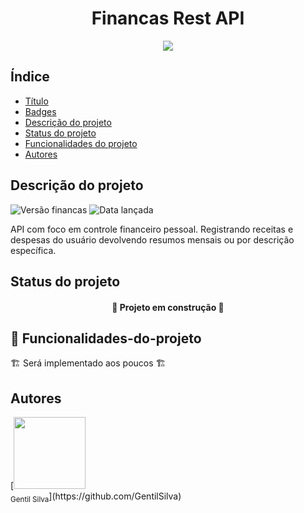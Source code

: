 <h1 align="center"> Financas Rest API </h1>

<p align="center">
<img src="http://img.shields.io/static/v1?label=STATUS&message=EM%20DESENVOLVIMENTO&color=GREEN&style=for-the-badge"/>
</p>

## Índice

* [Título](#titulo)
* [Badges](#badges)
* [Descrição do projeto](#descricao-do-projeto)
* [Status do projeto](#status-do-projeto)
* [Funcionalidades do projeto](#funcionalidades-do-projeto)
* [Autores](#autores)

## Descrição do projeto
![Versão financas](http://img.shields.io/static/v1?label=Financas&message=v0.0.1&color=YELLOW&style=plastic)
![Data lançada](http://img.shields.io/static/v1?label=Release&message=Agosto&color=GREEN&style=plastic)

<p>
API com foco em controle financeiro pessoal. Registrando receitas e despesas do usuário devolvendo resumos mensais ou por descrição específica.
</p>

## Status do projeto
<h4 align="center">
🚧 Projeto em construção 🚧
</h4>

## 🔨 Funcionalidades-do-projeto
🏗️ Será implementado aos poucos 🏗️

## Autores
<div>[<img src="https://avatars.githubusercontent.com/u/93679402?s=400&u=99636daaeb40b9456b42cb2466a488c4e9a630b9&v=4" width=115><br><sub>Gentil Silva</sub>](https://github.com/GentilSilva)</div>
